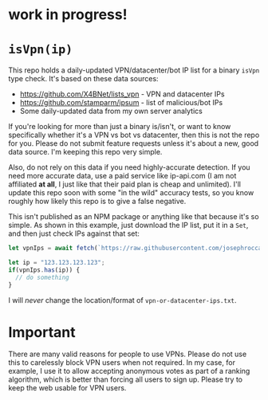 # work in progress!

# `isVpn(ip)`
This repo holds a daily-updated VPN/datacenter/bot IP list for a binary `isVpn` type check. It's based on these data sources:

* https://github.com/X4BNet/lists_vpn - VPN and datacenter IPs
* https://github.com/stamparm/ipsum - list of malicious/bot IPs
* Some daily-updated data from my own server analytics

If you're looking for more than just a binary is/isn't, or want to know specifically whether it's a VPN vs bot vs datacenter, then this is not the repo for you. Please do not submit feature requests unless it's about a new, good data source. I'm keeping this repo very simple. 

Also, do not rely on this data if you need highly-accurate detection. If you need more accurate data, use a paid service like ip-api.com (I am not affiliated **at all**, I just like that their paid plan is cheap and unlimited). I'll update this repo soon with some "in the wild" accuracy tests, so you know roughly how likely this repo is to give a false negative.

This isn't published as an NPM package or anything like that because it's so simple. As shown in this example, just download the IP list, put it in a `Set`, and then just check IPs against that set:
```js
let vpnIps = await fetch(`https://raw.githubusercontent.com/josephrocca/is-vpn/main/vpn-or-datacenter-ips.txt`, {signal:AbortSignal.timeout(10000)}).then(r => r.text()).then(t => new Set(t.trim().split("\n"))).catch(e => (console.error(e), ""));

let ip = "123.123.123.123";
if(vpnIps.has(ip)) {
  // do something
}
```
I will *never* change the location/format of `vpn-or-datacenter-ips.txt`.

# Important
There are many valid reasons for people to use VPNs. Please do not use this to carelessly block VPN users when not required. In my case, for example, I use it to allow accepting anonymous votes as part of a ranking algorithm, which is better than forcing all users to sign up. Please try to keep the web usable for VPN users.


